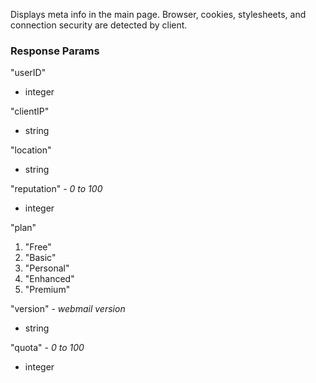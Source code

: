 Displays meta info in the main page. Browser, cookies, stylesheets, and connection security are detected by client.

### Response Params

"userID"

- integer

"clientIP"

- string

"location"

- string

"reputation" - *0 to 100*

- integer

"plan"

1. "Free"
1. "Basic"
1. "Personal"
1. "Enhanced"
1. "Premium"

"version" - *webmail version*

- string

"quota" - *0 to 100*

- integer

